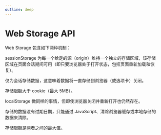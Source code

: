 ```yaml
---
outline: deep
---
```

# Web Storage API

Web Storage 包含如下两种机制：

sessionStorage 为每一个给定的源（origin）维持一个独立的存储区域，该存储区域在页面会话期间可用（即只要浏览器处于打开状态，包括页面重新加载和恢复）。

仅为会话存储数据，这意味着数据将一直存储到浏览器（或选项卡）关闭。

存储限额大于 cookie（最大 5MB）。

localStorage 做同样的事情，但即使浏览器关闭并重新打开也仍然存在。

存储的数据没有过期日期，只能通过 JavaScript、清除浏览器缓存或本地存储的数据来清除。

存储限额是两者之间的最大值。